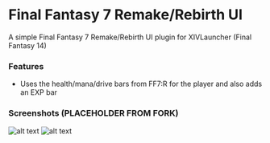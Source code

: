 # Final Fantasy 7 Remake/Rebirth UI
A simple Final Fantasy 7 Remake/Rebirth UI plugin for XIVLauncher (Final Fantasy 14)


### Features
* Uses the health/mana/drive bars from FF7:R for the player and also adds an EXP bar

### Screenshots (PLACEHOLDER FROM FORK)
![alt text](images/image1.png)
![alt text](images/image2.png)
